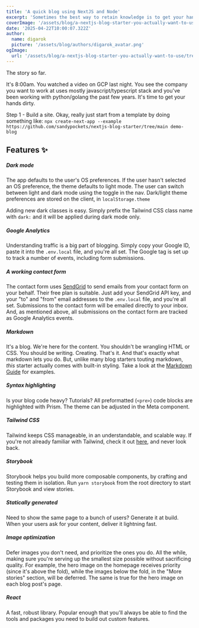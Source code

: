 ```yaml
---
title: 'A quick blog using NextJS and Node'
excerpt: 'Sometimes the best way to retain knowledge is to get your hands dirty with the full process from top to bottom.  This blog is an effort at rapidly building, containerizing, and deploying a Node app to the cloud'
coverImage: '/assets/blog/a-nextjs-blog-starter-you-actually-want-to-use/techno.jpg'
date: '2025-04-22T10:00:07.322Z'
author:
  name: digarok
  picture: '/assets/blog/authors/digarok_avatar.png'
ogImage:
  url: '/assets/blog/a-nextjs-blog-starter-you-actually-want-to-use/tree.jpg'
---
```


The story so far.   

It's 8:00am.  You watched a video on GCP last night.  You see the company you want to work at uses mostly javascript/typescript stack and you've been working with python/golang the past few years.  It's time to get your hands dirty. 

Step 1 - Build a site.  Okay, really just start from a template by doing something like: `npx create-next-app --example https://github.com/sandypockets/nextjs-blog-starter/tree/main demo-blog`

## Features ✨

##### Dark mode
The app defaults to the user's OS preferences. If the user hasn't selected an OS preference, the theme defaults to light mode. The user can switch between light and dark mode using the toggle in the nav. Dark/light theme preferences are stored on the client, in `localStorage.theme`

Adding new dark classes is easy. Simply prefix the Tailwind CSS class name with `dark:` and it will be applied during dark mode only.

##### Google Analytics
Understanding traffic is a big part of blogging. Simply copy your Google ID, paste it into the `.env.local` file, and you're all set. The Google tag is set up to track a number of events, including form submissions. 

##### A working contact form
The contact form uses [SendGrid](https://sendgrid.com/) to send emails from your contact form on your behalf. Their free plan is suitable. Just add your SendGrid API key, and your "to" and "from" email addresses to the `.env.local` file, and you're all set. Submissions to the contact form will be emailed directly to your inbox. And, as mentioned above, all submissions on the contact form are tracked as Google Analytics events. 

##### Markdown
It's a blog. We're here for the content. You shouldn't be wrangling HTML or CSS. You should be writing. Creating. That's it. And that's exactly what markdown lets you do. But, unlike many blog starters touting markdown, _this_ starter actually comes with built-in styling. Take a look at the [Markdown Guide](/posts/markdown-guide) for examples. 

##### Syntax highlighting
Is your blog code heavy? Tutorials? All preformatted (`<pre>`) code blocks are highlighted with Prism. The theme can be adjusted in the Meta component.

##### Tailwind CSS
Tailwind keeps CSS manageable, in an understandable, and scalable way. If you're not already familiar with Tailwind, check it out [here](https://tailwindcss.com), and never look back.

##### Storybook
Storybook helps you build more composable components, by crafting and testing them in isolation. Run `yarn storybook` from the root directory to start Storybook and view stories.

##### Statically generated
Need to show the same page to a bunch of users? Generate it at build. When your users ask for your content, deliver it lightning fast.

##### Image optimization
Defer images you don't need, and prioritize the ones you do. All the while, making sure you're serving up the smallest size possible without sacrificing quality. For example, the hero image on the homepage receives priority (since it's above the fold), while the images below the fold, in the "More stories" section, will be deferred. The same is true for the hero image on each blog post's page.

##### React
A fast, robust library. Popular enough that you'll always be able to find the tools and packages you need to build out custom features. 